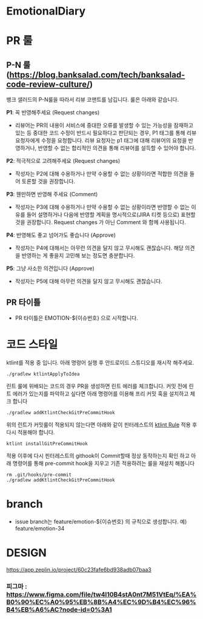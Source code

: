 # EmotionalDiary

# PR 룰
## P-N 룰 (https://blog.banksalad.com/tech/banksalad-code-review-culture/)
뱅크 샐러드의 P-N룰을 따라서 리뷰 코맨트를 남깁니다.
룰은 아래와 같습니다.

**P1**: 꼭 반영해주세요 (Request changes)
- 리뷰어는 PR의 내용이 서비스에 중대한 오류를 발생할 수 있는 가능성을 잠재하고 있는 등 중대한 코드 수정이 반드시 필요하다고 판단되는 경우, P1 태그를 통해 리뷰 요청자에게 수정을 요청합니다. 리뷰 요청자는 p1 태그에 대해 리뷰어의 요청을 반영하거나, 반영할 수 없는 합리적인 의견을 통해 리뷰어를 설득할 수 있어야 합니다.

**P2**: 적극적으로 고려해주세요 (Request changes)
- 작성자는 P2에 대해 수용하거나 만약 수용할 수 없는 상황이라면 적합한 의견을 들어 토론할 것을 권장합니다.

**P3**: 웬만하면 반영해 주세요 (Comment)
- 작성자는 P3에 대해 수용하거나 만약 수용할 수 없는 상황이라면 반영할 수 없는 이유를 들어 설명하거나 다음에 반영할 계획을 명시적으로(JIRA 티켓 등으로) 표현할 것을 권장합니다. Request changes 가 아닌 Comment 와 함께 사용됩니다.

**P4**: 반영해도 좋고 넘어가도 좋습니다 (Approve)
- 작성자는 P4에 대해서는 아무런 의견을 달지 않고 무시해도 괜찮습니다. 해당 의견을 반영하는 게 좋을지 고민해 보는 정도면 충분합니다.

**P5**: 그냥 사소한 의견입니다 (Approve)
- 작성자는 P5에 대해 아무런 의견을 달지 않고 무시해도 괜찮습니다.

## PR 타이틀
- PR 타이틀은 EMOTION-${이슈번호} 으로 시작합니다.

# 코드 스타일
ktlint를 적용 중 입니다. 아래 명령어 실행 후 안드로이드 스튜디오를 재시작 해주세요.
```
./gradlew ktlintApplyToIdea
```

린트 룰에 위배되는 코드의 경우 PR을 생성하면 린트 에러를 체크합니다. 커밋 전에 린트 에러가 있는지를 파악하고 싶다면 아래 명령어를 이용해 프리 커밋 훅을 설치하고 체크 합니다
```
./gradlew addKtlintCheckGitPreCommitHook
```
위의 린트가 커밋룰이 적용되지 않는다면 아래와 같이 핀터레스트의 [ktlint Rule](https://github.com/pinterest/ktlint) 적용 후 다시 적용해야 합니다.
```
ktlint installGitPreCommitHook
```
적용 이후에 다시 핀터레스트의 githook이 Commit할때 정상 동작하는지 확인 하고 아래 명령어를 통해 pre-commit hook을 지우고 기존 적용하려는 룰을 재설치 해봅니다
```
rm .git/hooks/pre-commit
./gradlew addKtlintCheckGitPreCommitHook
```

# branch
- issue branch는 feature/emotion-${이슈번호} 의 규칙으로 생성합니다. 예) feature/emotion-34

# DESIGN
https://app.zeplin.io/project/60c23fafe6bd938adb07baa3
### 피그마 : https://www.figma.com/file/tw4l10B4stA0nt7M51VtEq/%EA%B0%90%EC%A0%95%EB%8B%A4%EC%9D%B4%EC%96%B4%EB%A6%AC?node-id=0%3A1



